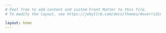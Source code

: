 ```yaml
---
# Feel free to add content and custom Front Matter to this file.
# To modify the layout, see https://jekyllrb.com/docs/themes/#overriding-theme-defaults

layout: home
---
```



<head>
<link rel="shortcut icon" type="image/x-icon" href="favicon.png">
</head>
